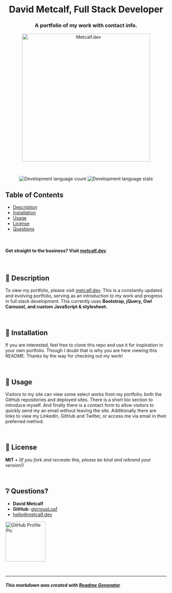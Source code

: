 
<h1 align="center">David Metcalf, Full Stack Developer</h1>
<h3 align="center">A portfolio of my work with contact info.</h3>

<p align="center"> <img src="https://github.com/gloriousLoaf/gloriousLoaf.github.io/blob/main/assets/images/metcalfdev.svg" alt="Metcalf.dev" height="400"> </p>
<p>&nbsp;</p>

<p align="center"> <img src="https://img.shields.io/github/languages/count/gloriousLoaf/gloriousLoaf.github.io" alt="Development language count" /> <img src="https://img.shields.io/github/languages/top/gloriousLoaf/gloriousLoaf.github.io" alt="Development language stats" /> </p>

## Table of Contents
* [Description](#-description)
* [Installation](#-installation)
* [Usage](#-usage)
* [License](#-license)
* [Questions](#-questions)
<p>&nbsp;</p>

#### Get straight to the business? Visit [metcalf.dev](https://metcalf.dev/)
<p>&nbsp;</p>

## 📝 Description
To view my portfolio, please visit [metcalf.dev](https://metcalf.dev).
This is a constantly updated and evolving portfolio, serving as an introduction to my work and progress in full stack development. This currently uses **Bootstrap, jQuery, Owl Carousel, and custom JavaScript & stylesheet.**
<p>&nbsp;</p>

## 💾 Installation
If you are interested, feel free to clone this repo and use it for inspiration in your own portfolio. Though I doubt that is why you are here viewing this README. Thanks by the way for checking out my work!
<p>&nbsp;</p>

## 📲 Usage
Visitors to my site can view some select works from my portfolio; both the GitHub repositories and deployed sites. There is a short bio section to introduce myself. And finally there is a contact form to allow visitors to quickly send my an email without leaving the site. Additionally there are links to view my LinkedIn, GitHub and Twitter, or access me via email in their preferred method.
<p>&nbsp;</p>

## 📜 License
**MIT** • *(If you fork and recreate this, please be kind and rebrand your version!)*
<p>&nbsp;</p>

## ❔ Questions?
  * **David Metcalf**
  * **GitHub:** [gloriousLoaf](https://github.com/gloriousLoaf)
  * <hello@metcalf.dev>

<img src="https://github.com/gloriousLoaf.png" alt="GitHub Profile Pic" width="125" height="125">
<p>&nbsp;</p>

---

##### This markdown was created with [Readme Generator](https://github.com/gloriousLoaf/Readme-Generator)
